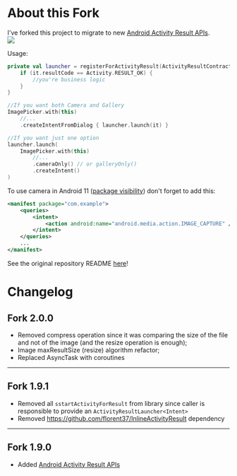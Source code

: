 # About this Fork

I've forked this project to migrate to new [Android Activity Result APIs](https://developer.android.com/training/basics/intents/result).  
[![](https://jitpack.io/v/GuilhE/ImagePicker.svg)](https://jitpack.io/#GuilhE/ImagePicker)

Usage:
```kotlin
private val launcher = registerForActivityResult(ActivityResultContracts.StartActivityForResult()) {
    if (it.resultCode == Activity.RESULT_OK) {
        //you're business logic
    }
}

//If you want both Camera and Gallery
ImagePicker.with(this)
    //...
    .createIntentFromDialog { launcher.launch(it) }

//If you want just one option
launcher.launch(
    ImagePicker.with(this)
        //...
        .cameraOnly() // or galleryOnly()
        .createIntent()
)
```
To use camera in Android 11 ([package visibility](https://developer.android.com/about/versions/11/privacy/package-visibility)) don't forget to add this:
```xml
<manifest package="com.example">
    <queries>
        <intent>
            <action android:name="android.media.action.IMAGE_CAPTURE" />
        </intent>
    </queries>
    ...
</manifest>
```

See the original repository README [here](https://github.com/Dhaval2404/ImagePicker)!

# Changelog

## Fork 2.0.0
- Removed compress operation since it was comparing the size of the file and not of the image (and the resize operation is enough);
- Image maxResultSize (resize) algorithm refactor;
- Replaced AsyncTask with coroutines

---

## Fork 1.9.1
- Removed all `sstartActivityForResult` from library since caller is responsible to provide an `ActivityResultLauncher<Intent>`
- Removed https://github.com/florent37/InlineActivityResult dependency

---

## Fork 1.9.0
- Added [Android Activity Result APIs](https://developer.android.com/training/basics/intents/result)

